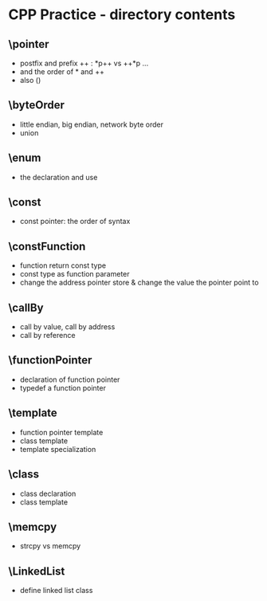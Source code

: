 
# CPP Practice - directory contents

## \pointer
- postfix and prefix ++ : *p++ vs ++*p ...
- and the order of * and ++
- also ()

## \byteOrder 
- little endian, big endian, network byte order
- union

## \enum
- the declaration and use 

## \const
- const pointer: the order of syntax

## \constFunction
- function return const type
- const type as function parameter
- change the address pointer store & change the value the pointer point to

## \callBy
- call by value, call by address
- call by reference

## \functionPointer
- declaration of function pointer
- typedef a function pointer

## \template
- function pointer template
- class template
- template specialization

## \class
- class declaration
- class template


## \memcpy
- strcpy vs memcpy

## \LinkedList
- define linked list class